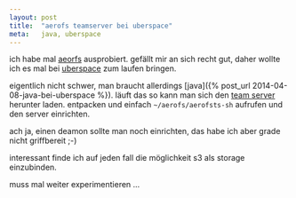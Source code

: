 ```yaml
---
layout: post
title:  "aerofs teamserver bei uberspace"
meta:   java, uberspace
---
```

ich habe mal [aeorfs](https://aerofs.com/) ausprobiert. gefällt mir an sich recht gut, daher wollte ich es mal bei [uberspace](https://uberspace.de/) zum laufen bringen.

eigentlich nicht schwer, man braucht allerdings [java]({% post_url 2014-04-08-java-bei-uberspace %}). läuft das so kann man sich den [team server](https://aerofs.com/download_team_server) herunter laden. entpacken und einfach `~/aerofs/aerofsts-sh` aufrufen und den server einrichten.

ach ja, einen deamon sollte man noch einrichten, das habe ich aber grade nicht griffbereit ;-)

interessant finde ich auf jeden fall die möglichkeit s3 als storage einzubinden.

muss mal weiter experimentieren ...
